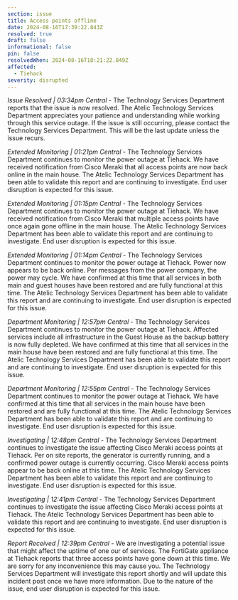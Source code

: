 ```yaml
---
section: issue
title: Access points offline
date: 2024-08-16T17:39:22.843Z
resolved: true
draft: false
informational: false
pin: false
resolvedWhen: 2024-08-16T18:21:22.849Z
affected:
  - Tiehack
severity: disrupted
---
```

*Issue Resolved | 03:34pm Central* - The Technology Services Department reports that the issue is now resolved. The Atelic Technology Services Department appreciates your patience and understanding while working through this service outage. If the issue is still occurring, please contact the Technology Services Department. This will be the last update unless the issue recurs.

*Extended Monitoring | 01:21pm Central* - The Technology Services Department continues to monitor the power outage at Tiehack. We have received notification from Cisco Meraki that all access points are now back online in the main house. The Atelic Technology Services Department has been able to validate this report and are continuing to investigate. End user disruption is expected for this issue.

*Extended Monitoring | 01:15pm Central* - The Technology Services Department continues to monitor the power outage at Tiehack. We have received notification from Cisco Meraki that multiple access points have once again gone offline in the main house. The Atelic Technology Services Department has been able to validate this report and are continuing to investigate. End user disruption is expected for this issue.

*Extended Monitoring | 01:14pm Central* - The Technology Services Department continues to monitor the power outage at Tiehack. Power now appears to be back online. Per messages from the power company, the power may cycle. We have confirmed at this time that all services in both main and guest houses have been restored and are fully functional at this time. The Atelic Technology Services Department has been able to validate this report and are continuing to investigate. End user disruption is expected for this issue.

*Department Monitoring | 12:57pm Central* - The Technology Services Department continues to monitor the power outage at Tiehack. Affected services include all infrastructure in the Guest House as the backup battery is now fully depleted. We have confirmed at this time that all services in the main house have been restored and are fully functional at this time. The Atelic Technology Services Department has been able to validate this report and are continuing to investigate. End user disruption is expected for this issue.

*Department Monitoring | 12:55pm Central* - The Technology Services Department continues to monitor the power outage at Tiehack. We have confirmed at this time that all services in the main house have been restored and are fully functional at this time. The Atelic Technology Services Department has been able to validate this report and are continuing to investigate. End user disruption is expected for this issue.

*Investigating | 12:48pm Central* - The Technology Services Department continues to investigate the issue affecting Cisco Meraki access points at Tiehack. Per on site reports, the generator is currently running, and a confirmed power outage is currently occurring. Cisco Meraki access points appear to be back online at this time. The Atelic Technology Services Department has been able to validate this report and are continuing to investigate. End user disruption is expected for this issue.

*Investigating | 12:41pm Central* - The Technology Services Department continues to investigate the issue affecting Cisco Meraki access points at Tiehack. The Atelic Technology Services Department has been able to validate this report and are continuing to investigate. End user disruption is expected for this issue.

*Report Received | 12:39pm Central* - We are investigating a potential issue that might affect the uptime of one our of services. The FortiGate appliance at Tiehack reports that three access points have gone down at this time. We are sorry for any inconvenience this may cause you. The Technology Services Department will investigate this report shortly and will update this incident post once we have more information. Due to the nature of the issue, end user disruption is expected for this issue.
